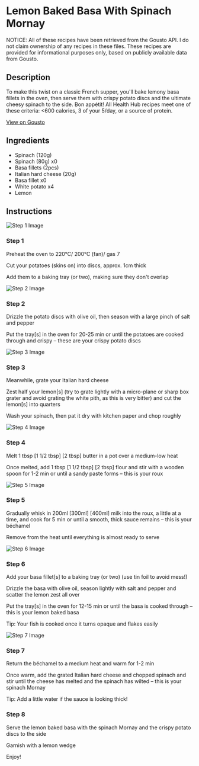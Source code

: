 # Lemon Baked Basa With Spinach Mornay

NOTICE: All of these recipes have been retrieved from the Gousto API. I do not claim ownership of any recipes in these files. These recipes are provided for informational purposes only, based on publicly available data from Gousto.

## Description

To make this twist on a classic French supper, you'll bake lemony basa fillets in the oven, then serve them with crispy potato discs and the ultimate cheesy spinach to the side. Bon appétit! All Health Hub recipes meet one of these criteria: <600 calories, 3 of your 5/day, or a source of protein.

[View on Gousto](https://www.gousto.co.uk/recipes/cookbook/lemon-baked-fish-with-leek-mornay)

## Ingredients

- Spinach (120g)
- Spinach (80g) x0
- Basa fillets (2pcs)
- Italian hard cheese (20g)
- Basa fillet x0
- White potato x4
- Lemon

## Instructions

![Step 1 Image](https://production-media.gousto.co.uk/cms/recipe-step-image/330_step-1-x200.jpg)

### Step 1

Preheat the oven to 220°C/ 200°C (fan)/ gas 7

Cut your potatoes (skins on) into discs, approx. 1cm thick

Add them to a baking tray (or two), making sure they don't overlap

![Step 2 Image](https://production-media.gousto.co.uk/cms/recipe-step-image/330_step-2-x200.jpg)

### Step 2

Drizzle the potato discs with olive oil, then season with a large pinch of salt and pepper

Put the tray[s] in the oven for 20-25 min or until the potatoes are cooked through and crispy – these are your crispy potato discs

![Step 3 Image](https://production-media.gousto.co.uk/cms/recipe-step-image/330_step-3-x200.jpg)

### Step 3

Meanwhile, grate your Italian hard cheese

Zest half your lemon[s] (try to grate lightly with a micro-plane or sharp box grater and avoid grating the white pith, as this is very bitter) and cut the lemon[s] into quarters

Wash your spinach, then pat it dry with kitchen paper and chop roughly

![Step 4 Image](https://production-media.gousto.co.uk/cms/recipe-step-image/330_step-4-x200.jpg)

### Step 4

Melt 1 tbsp <span class="text-purple">[1 1/2 tbsp]</span> <span class="text-danger">[2 tbsp]</span> butter in a pot over a medium-low heat

Once melted, add 1 tbsp<span class="text-purple"> [1 1/2 tbsp]</span> <span class="text-danger">[2 tbsp]</span> flour and stir with a wooden spoon for 1-2 min or until a sandy paste forms – this is your roux

![Step 5 Image](https://production-media.gousto.co.uk/cms/recipe-step-image/330_step-5-x200.jpg)

### Step 5

Gradually whisk in 200ml<span class="text-purple"> [300ml] </span><span class="text-danger">[400ml]</span> milk into the roux, a little at a time, and cook for 5 min or until a smooth, thick sauce remains – this is your béchamel

Remove from the heat until everything is almost ready to serve

![Step 6 Image](https://production-media.gousto.co.uk/cms/recipe-step-image/330_step-6-x200.jpg)

### Step 6

Add your basa fillet[s] to a baking tray (or two) (use tin foil to avoid mess!)

Drizzle the basa with olive oil, season lightly with salt and pepper and scatter the lemon zest all over

Put the tray[s] in the oven for 12-15 min or until the basa is cooked through – this is your lemon baked basa

Tip: Your fish is cooked once it turns opaque and flakes easily

![Step 7 Image](https://production-media.gousto.co.uk/cms/recipe-step-image/330_step-7-x200.jpg)

### Step 7

Return the béchamel to a medium heat and warm for 1-2 min

Once warm, add the grated Italian hard cheese and chopped spinach and stir until the cheese has melted and the spinach has wilted – this is your spinach Mornay

Tip: Add a little water if the sauce is looking thick!

### Step 8

Serve the lemon baked basa with the spinach Mornay and the crispy potato discs to the side

Garnish with a lemon wedge

Enjoy!

